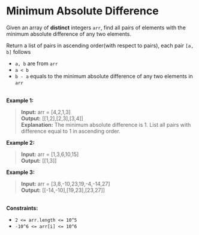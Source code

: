 # Minimum Absolute Difference

Given an array of **distinct** integers `arr`, find all pairs of elements with the minimum absolute difference of any two elements.

Return a list of pairs in ascending order(with respect to pairs), each pair `[a, b]` follows

- `a, b` are from `arr`
- `a < b`
- `b - a` equals to the minimum absolute difference of any two elements in `arr`

\
**Example 1:**

> **Input:** arr = [4,2,1,3]\
> **Output:** [[1,2],[2,3],[3,4]]\
> **Explanation:** The minimum absolute difference is 1. List all pairs with difference equal to 1 in ascending order.

**Example 2:**

> **Input:** arr = [1,3,6,10,15]\
> **Output:** [[1,3]]

**Example 3:**

> **Input:** arr = [3,8,-10,23,19,-4,-14,27]\
> **Output:** [[-14,-10],[19,23],[23,27]]

\
**Constraints:**

- `2 <= arr.length <= 10^5`
- `-10^6 <= arr[i] <= 10^6`
